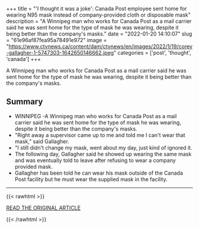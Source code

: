 +++
title = "'I thought it was a joke': Canada Post employee sent home for wearing N95 mask instead of company-provided cloth or disposable mask"
description = "A Winnipeg man who works for Canada Post as a mail carrier said he was sent home for the type of mask he was wearing, despite it being better than the company's masks."
date = "2022-01-20 14:10:07"
slug = "61e96af87fea95a78491e972"
image = "https://www.ctvnews.ca/content/dam/ctvnews/en/images/2022/1/19/corey-gallagher-1-5747303-1642650146662.jpeg"
categories = ['post', 'thought', 'canada']
+++

A Winnipeg man who works for Canada Post as a mail carrier said he was sent home for the type of mask he was wearing, despite it being better than the company's masks.

## Summary

- WINNIPEG -A Winnipeg man who works for Canada Post as a mail carrier said he was sent home for the type of mask he was wearing, despite it being better than the company's masks.
- "Right away a supervisor came up to me and told me I can't wear that mask," said Gallagher.
- "I still didn't change my mask, went about my day, just kind of ignored it.
- The following day, Gallagher said he showed up wearing the same mask and was eventually told to leave after refusing to wear a company provided mask.
- Gallagher has been told he can wear his mask outside of the Canada Post facility but he must wear the supplied mask in the facility.

---

{{< rawhtml >}}
  <p class="article-category">
    <a target="_blank" href="https://winnipeg.ctvnews.ca/i-thought-it-was-a-joke-canada-post-employee-sent-home-for-wearing-n95-mask-instead-of-company-provided-cloth-or-disposable-mask-1.5747301">READ THE ORIGINAL ARTICLE</a>
  </p>
{{< /rawhtml >}}
